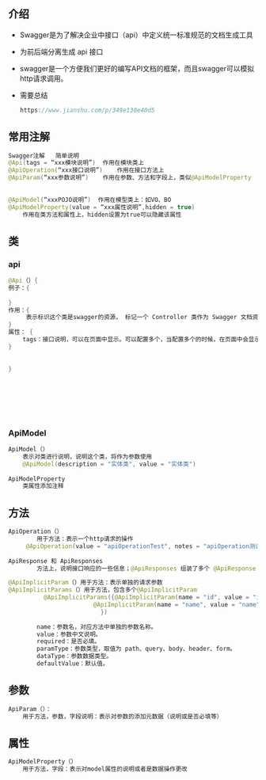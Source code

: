 ## 介绍

* Swagger是为了解决企业中接口（api）中定义统一标准规范的文档生成工具

* 为前后端分离生成 api 接口

* swagger是一个方便我们更好的编写API文档的框架，而且swagger可以模拟http请求调用。

* 需要总结

    ```java
    https://www.jianshu.com/p/349e130e40d5
    ```

    

## 常用注解

```java
Swagger注解	简单说明
@Api(tags = “xxx模块说明”)	作用在模块类上
@ApiOperation(“xxx接口说明”)	作用在接口方法上
@ApiParam(“xxx参数说明”)	作用在参数、方法和字段上，类似@ApiModelProperty
    
    
@ApiModel(“xxxPOJO说明”)	作用在模型类上：如VO、BO
@ApiModelProperty(value = “xxx属性说明”,hidden = true)	
    作用在类方法和属性上，hidden设置为true可以隐藏该属性


```



## 类

### api

```java
@Api（）{
例子：{
    
}    
作用：{
     表示标识这个类是swagger的资源， 标记一个 Controller 类作为 Swagger 文档资源
}   
属性： {
	tags：接口说明，可以在页面中显示。可以配置多个，当配置多个的时候，在页面中会显示多个接口的信息
}    
    
    
}
    
   
    

    
    
```

### ApiModel

```java
ApiModel（）
    表示对类进行说明，说明这个类，将作为参数使用 
    @ApiModel(description = "实体类", value = "实体类")
    
ApiModelProperty
    类属性添加注释  
```



## 方法

```java
ApiOperation（）
    	用于方法：表示一个http请求的操作
     @ApiOperation(value = "apiOperationTest", notes = "apiOperation测试")
	
ApiResponse 和 ApiResponses
    	方法上，说明接口响应的一些信息；@ApiResponses 组装了多个 @ApiResponse

@ApiImplicitParam（）用于方法：表示单独的请求参数
@ApiImplicitParams（）用于方法，包含多个@ApiImplicitParam
          @ApiImplicitParams({@ApiImplicitParam(name = "id", value = "id", required = true, dataType = "Integer", paramType = "query"),
                        @ApiImplicitParam(name = "name", value = "name", required = true, dataType = "String", paramType = "query")
    					  })
    	  
        name：参数名，对应方法中单独的参数名称。
        value：参数中文说明。
        required：是否必填。
        paramType：参数类型，取值为 path、query、body、header、form。
        dataType：参数数据类型。
        defaultValue：默认值。


```



## 参数

```java
ApiParam（）：
    用于方法，参数，字段说明：表示对参数的添加元数据（说明或是否必填等）
```

## 属性

```java
ApiModelProperty（）
    用于方法，字段：表示对model属性的说明或者是数据操作更改
```

